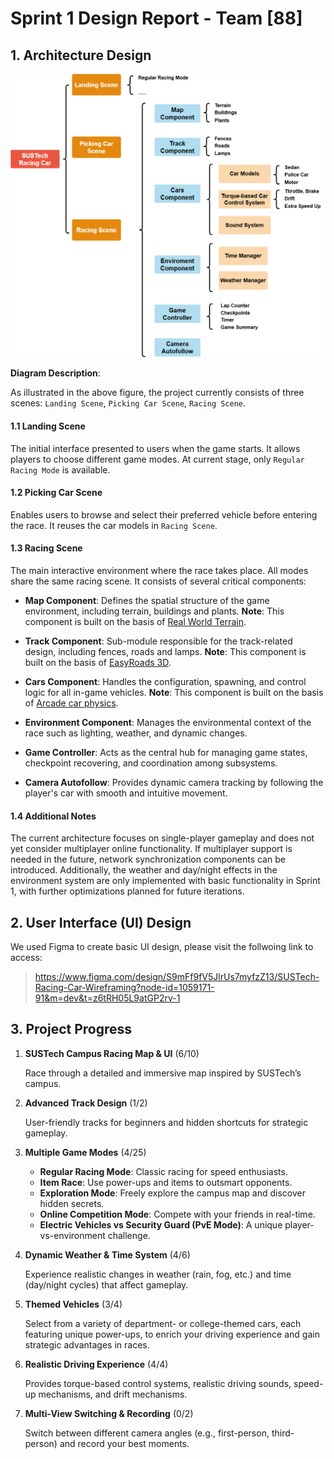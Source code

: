 # Sprint 1 Design Report - Team [88]

<!-- Replace [teamID] with your team number, e.g., Team01 -->

<!-- Example: # Sprint 1 Design Report - Team01 -->

## 1. Architecture Design

![](resource\Architecture.png)

<!-- Ensure this architecture diagram (e.g., architecture_diagram.png) has been uploaded to the images/ folder in your GitHub repository -->

<!-- If the image filename or path differs, modify accordingly, e.g., ![Project Architecture Diagram](images/your_architecture_diagram.jpg) -->

**Diagram Description**:
<!-- AI-generated-content  -->
<!-- tool: ChatGPT -->
<!-- version: 4o -->
  
As illustrated in the above figure, the project currently consists of three scenes: `Landing Scene`, `Picking Car Scene`, `Racing Scene`.
#### 1.1 Landing Scene 
The initial interface presented to users when the game starts. It allows players to choose different game modes. At current stage, only `Regular Racing Mode` is available.

#### 1.2 Picking Car Scene  
Enables users to browse and select their preferred vehicle before entering the race. It reuses the car models in `Racing Scene`.

#### 1.3 Racing Scene  
The main interactive environment where the race takes place. All modes share the same racing scene. It consists of several critical components:

- **Map Component**: Defines the spatial structure of the game environment, including terrain, buildings and plants. **Note**: This component is built on the basis of [Real World Terrain](https://assetstore.unity.com/packages/tools/terrain/real-world-terrain-8752).

- **Track Component**: Sub-module responsible for the track-related design, including fences, roads and lamps. **Note**: This component is built on the basis of [EasyRoads 3D](https://www.easyroads3d.com/).

- **Cars Component**: Handles the configuration, spawning, and control logic for all in-game vehicles. **Note**: This component is built on the basis of [Arcade car physics](https://assetstore.unity.com/packages/tools/physics/arcade-car-physics-119484).

- **Environment Component**: Manages the environmental context of the race such as lighting, weather, and dynamic changes.

- **Game Controller**: Acts as the central hub for managing game states, checkpoint recovering, and coordination among subsystems.

- **Camera Autofollow**: Provides dynamic camera tracking by following the player's car with smooth and intuitive movement.

#### 1.4 Additional Notes  
The current architecture focuses on single-player gameplay and does not yet consider multiplayer online functionality. If multiplayer support is needed in the future, network synchronization components can be introduced. Additionally, the weather and day/night effects in the environment system are only implemented with basic functionality in Sprint 1, with further optimizations planned for future iterations.

<!-- Modify the architecture type (e.g., MVC, client-server architecture) based on your project's actual situation -->

<!-- Update the component list and their functional descriptions, e.g.: -->

<!-- - **Input Manager**: Handles keyboard and mouse input -->

<!-- - **Physics Engine**: Simulates vehicle movement -->

<!-- Describe how components interact, e.g., via API calls or message passing -->


<!-- Add other relevant notes, e.g.: -->

<!-- - The current architecture is not optimized for mobile performance and may be adjusted in the future -->

<!-- - Certain modules (e.g., AI system) will be implemented in Sprint 2 -->

## 2. User Interface (UI) Design

We used Figma to create basic UI design, please visit the follwoing link to access:

> https://www.figma.com/design/S9mFf9fV5JlrUs7myfzZ13/SUSTech-Racing-Car-Wireframing?node-id=1059171-91&m=dev&t=z6tRH05L9atGP2rv-1


## 3. Project Progress


1. **SUSTech Campus Racing Map & UI** (6/10)
   
   Race through a detailed and immersive map inspired by SUSTech’s campus.

2. **Advanced Track Design**  (1/2)
   
   User-friendly tracks for beginners and hidden shortcuts for strategic gameplay.

3. **Multiple Game Modes**  (4/25)
   - **Regular Racing Mode**: Classic racing for speed enthusiasts.  
   - **Item Race**: Use power-ups and items to outsmart opponents.  
   - **Exploration Mode**: Freely explore the campus map and discover hidden secrets.  
   - **Online Competition Mode**: Compete with your friends in real-time.  
   - **Electric Vehicles vs Security Guard (PvE Mode)**: A unique player-vs-environment challenge.

4. **Dynamic Weather & Time System**  (4/6)
   
   Experience realistic changes in weather (rain, fog, etc.) and time (day/night cycles) that affect gameplay.

5. **Themed Vehicles** (3/4) 
   
   Select from a variety of department- or college-themed cars, each featuring unique power-ups, to enrich your driving experience and gain strategic advantages in races.

6. **Realistic Driving Experience** (4/4)  
   
   Provides torque-based control systems, realistic driving sounds, speed-up mechanisms, and drift mechanisms.

7. **Multi-View Switching & Recording** (0/2) 
   
   Switch between different camera angles (e.g., first-person, third-person) and record your best moments.